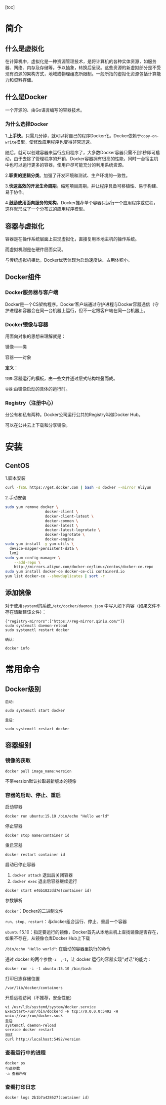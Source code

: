 [toc]

# 简介

## 什么是虚拟化

在计算机中，虚拟化是一种资源管理技术，是将计算机的各种实体资源，如服务器、网络、内存及存储等，予以抽象，转换后呈现。这些资源的新虚拟部分是不受现有资源的架构方式，地域或物理组态所限制。一般所指的虚拟化资源包括计算能力和资料存储。

## 什么是Docker

一个开源的、由Go语言编写的容器技术。

### 为什么选择Docker

1.**上手快**。只需几分钟，就可以将自己的程序Docker化。Docker依赖于`copy-on-write`模型，使修改应用程序也变得非常迅速。

随后，就可以创建容器来运行应用程序了，大多数Docker容器只需不到1秒即可启动，由于去除了管理程序的开销，Docker容器拥有很高的性能，同时一台宿主机中也可以运行更多的容器，使用户尽可能充分的利用系统资源。

2.**职责的逻辑分类**。加强了开发环境和测试、生产环境的一致性。

3.**快速高效的开发生命周期**。缩短项目周期，并让程序具备可移植性、易于构建、易于协作。

4.**鼓励使用面向服务的架构**。Docker推荐单个容器只运行一个应用程序或进程，这样就形成了一个分布式的应用程序模型。

## 容器与虚拟化

容器是在操作系统层面上实现虚拟化，直接复用本地主机的操作系统。

而虚拟机则是在硬件层面实现。

与传统虚拟机相比，Docker优势体现为启动速度快、占用体积小。

## Docker组件

### Docker服务器与客户端

Docker是一个CS架构程序。Docker客户端通过守护进程与Docker容器通信（守护进程和容器会在同一台机器上运行，但不一定跟客户端在同一台机器上。

### Docker镜像与容器

用面向对象的思想来理解就是：

镜像——类

容器——对象

**定义**：

`镜像`:容器运行的模板，由一些文件通过层式结构堆叠而成。

`容器`:由镜像启动的具体的运行时。
### Registry（注册中心）

分公有和私有两种。Docker公司运行公共的Registry叫做Docker Hub。

可以在公共云上下载和分享镜像。

# 安装

## CentOS

1.脚本安装

```bash
curl -fsSL https://get.docker.com | bash -s docker --mirror Aliyun
```
2.手动安装
```bash
sudo yum remove docker \
                  docker-client \
                  docker-client-latest \
                  docker-common \
                  docker-latest \
                  docker-latest-logrotate \
                  docker-logrotate \
                  docker-engine
sudo yum install -y yum-utils \
  device-mapper-persistent-data \
  lvm2
sudo yum-config-manager \
    --add-repo \
    http://mirrors.aliyun.com/docker-ce/linux/centos/docker-ce.repo
sudo yum install docker-ce docker-ce-cli containerd.io    
yum list docker-ce --showduplicates | sort -r
```

## 添加镜像

对于使用`systemd`的系统,`/etc/docker/daemon.json` 中写入如下内容（如果文件不存在请新建该文件）：
```
{"registry-mirrors":["https://reg-mirror.qiniu.com/"]}
sudo systemctl daemon-reload
sudo systemctl restart docker
```

`确认`:
```
docker info
```

# 常用命令

## Docker级别

`启动`:
```
sudo systemctl start docker
```

`重启`:
```
sudo systemctl restart docker
```

## 容器级别

### 镜像的获取

```
docker pull image_name:version
```
不带version默认拉取最新版本的镜像

### 容器的启动、停止、重启

启动容器
```
docker run ubuntu:15.10 /bin/echo "Hello world"
```
停止容器
```
docker stop name/container id
```
重启容器
```
docker restart container id
```

启动已停止容器
1. `docker attach` 退出后关闭容器
2. `docker exec` 退出后容器继续运行
```
docker start e46b1023dd7e(container id)
```

参数解析

`docker`：Docker的二进制文件

`run、stop、restart`：与docker组合运行、停止、重启一个容器

`ubuntu`:15.10：指定要运行的镜像，Docker首先从本地主机上查找镜像是否存在，如果不存在，从镜像仓库Docker Hub上下载

`/bin/echo "Hello world"`: 在启动的容器里执行的命令

通过 docker 的两个参数`-i  `,`-t`，让 docker 运行的容器实现"对话"的能力：

```
docker run -i -t ubuntu:15.10 /bin/bash
```

打印日志存储位置

```
/var/lib/docker/containers
```

开启远程访问（不推荐，安全性低)

```
vi /usr/lib/systemd/system/docker.service
ExecStart=/usr/bin/dockerd -H tcp://0.0.0.0:5492 -H unix://var/run/docker.sock
重启
systemctl daemon-reload
service docker restart
测试
curl http://localhost:5492/version
```

### 查看运行中的进程

```
docker ps
可选参数
-a 查看所有
```

### 查看打印日志

```
docker logs 2b1b7a428627(container id)
```